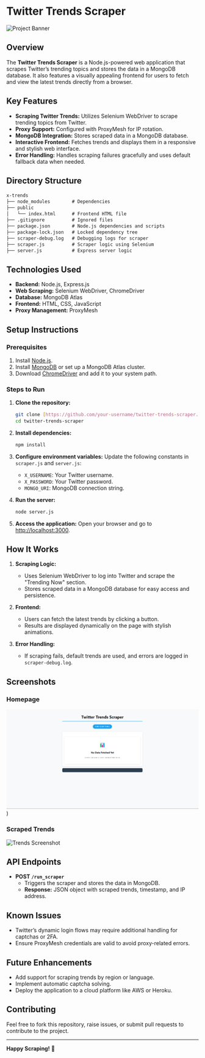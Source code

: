 # Twitter Trends Scraper

![Project Banner](image.png)

## Overview
The **Twitter Trends Scraper** is a Node.js-powered web application that scrapes Twitter’s trending topics and stores the data in a MongoDB database. It also features a visually appealing frontend for users to fetch and view the latest trends directly from a browser.

## Key Features
- **Scraping Twitter Trends:** Utilizes Selenium WebDriver to scrape trending topics from Twitter.
- **Proxy Support:** Configured with ProxyMesh for IP rotation.
- **MongoDB Integration:** Stores scraped data in a MongoDB database.
- **Interactive Frontend:** Fetches trends and displays them in a responsive and stylish web interface.
- **Error Handling:** Handles scraping failures gracefully and uses default fallback data when needed.

## Directory Structure
```
x-trends
├── node_modules        # Dependencies
├── public
│   └── index.html      # Frontend HTML file
├── .gitignore          # Ignored files
├── package.json        # Node.js dependencies and scripts
├── package-lock.json   # Locked dependency tree
├── scraper-debug.log   # Debugging logs for scraper
├── scraper.js          # Scraper logic using Selenium
├── server.js           # Express server logic
```

## Technologies Used
- **Backend:** Node.js, Express.js
- **Web Scraping:** Selenium WebDriver, ChromeDriver
- **Database:** MongoDB Atlas
- **Frontend:** HTML, CSS, JavaScript
- **Proxy Management:** ProxyMesh

## Setup Instructions

### Prerequisites
1. Install [Node.js](https://nodejs.org/).
2. Install [MongoDB](https://www.mongodb.com/) or set up a MongoDB Atlas cluster.
3. Download [ChromeDriver](https://chromedriver.chromium.org/downloads) and add it to your system path.

### Steps to Run
1. **Clone the repository:**
   ```bash
   git clone [https://github.com/your-username/twitter-trends-scraper.git](https://github.com/immo7932/TrendSpyder)
   cd twitter-trends-scraper
   ```

2. **Install dependencies:**
   ```bash
   npm install
   ```

3. **Configure environment variables:**
   Update the following constants in `scraper.js` and `server.js`:
   - `X_USERNAME`: Your Twitter username.
   - `X_PASSWORD`: Your Twitter password.
   - `MONGO_URI`: MongoDB connection string.

4. **Run the server:**
   ```bash
   node server.js
   ```

5. **Access the application:**
   Open your browser and go to [http://localhost:3000](http://localhost:3000).

## How It Works
1. **Scraping Logic:**
   - Uses Selenium WebDriver to log into Twitter and scrape the "Trending Now" section.
   - Stores scraped data in a MongoDB database for easy access and persistence.

2. **Frontend:**
   - Users can fetch the latest trends by clicking a button.
   - Results are displayed dynamically on the page with stylish animations.

3. **Error Handling:**
   - If scraping fails, default trends are used, and errors are logged in `scraper-debug.log`.

## Screenshots
### Homepage
![Homepage Screenshot](x-trends/public/Hompage/image.png)
)

### Scraped Trends
![Trends Screenshot](image.png)

## API Endpoints
- **POST `/run_scraper`**
  - Triggers the scraper and stores the data in MongoDB.
  - **Response:** JSON object with scraped trends, timestamp, and IP address.

## Known Issues
- Twitter’s dynamic login flows may require additional handling for captchas or 2FA.
- Ensure ProxyMesh credentials are valid to avoid proxy-related errors.

## Future Enhancements
- Add support for scraping trends by region or language.
- Implement automatic captcha solving.
- Deploy the application to a cloud platform like AWS or Heroku.

## Contributing
Feel free to fork this repository, raise issues, or submit pull requests to contribute to the project.

---
**Happy Scraping!** 🚀

